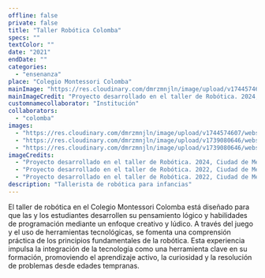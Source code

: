 ```yaml
---
offline: false
private: false
title: "Taller Robótica Colomba"
specs: ""
textColor: ""
date: "2021"
endDate: ""
categories:  
  - "ensenanza"
place: "Colegio Montessori Colomba"
mainImage: "https://res.cloudinary.com/dmrzmnjln/image/upload/v1744574607/website/projects/ense%C3%B1anza/ibwvjdislnjjw3wqo1oc.jpg"
mainImageCredit: "Proyecto desarrollado en el taller de Robótica. 2024, Ciudad de México."
customnamecollaborator: "Institución"
collaborators:
  - "colomba"
images:
  - "https://res.cloudinary.com/dmrzmnjln/image/upload/v1744574607/website/projects/ense%C3%B1anza/qe8hnvywuumpuybnkk9c.jpg"
  - "https://res.cloudinary.com/dmrzmnjln/image/upload/v1739080646/website/projects/ense%C3%B1anza/c5yil5otzjvn8p1h2shs.jpg"
  - "https://res.cloudinary.com/dmrzmnjln/image/upload/v1739080646/website/projects/ense%C3%B1anza/jigakzalmry1zrpx83bu.jpg"
imageCredits:
  - "Proyecto desarrollado en el taller de Robótica. 2024, Ciudad de México."
  - "Proyecto desarrollado en el taller de Robótica. 2022, Ciudad de México."
  - "Proyecto desarrollado en el taller de Robótica. 2022, Ciudad de México."
description: "Tallerista de robótica para infancias"
---
```

El taller de robótica en el Colegio Montessori Colomba está diseñado para que las y los estudiantes desarrollen su pensamiento lógico y habilidades de programación mediante un enfoque creativo y lúdico. A través del juego y el uso de herramientas tecnológicas, se fomenta una comprensión práctica de los principios fundamentales de la robótica. Esta experiencia impulsa la integración de la tecnología como una herramienta clave en su formación, promoviendo el aprendizaje activo, la curiosidad y la resolución de problemas desde edades tempranas.
